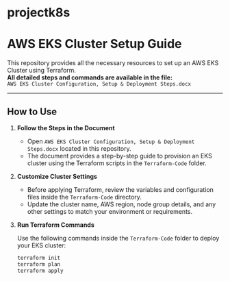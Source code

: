 # projectk8s
# AWS EKS Cluster Setup Guide

This repository provides all the necessary resources to set up an AWS EKS Cluster using Terraform.  
**All detailed steps and commands are available in the file:**  
`AWS EKS Cluster Configuration, Setup & Deployment Steps.docx`

---

## How to Use

1. **Follow the Steps in the Document**

   - Open `AWS EKS Cluster Configuration, Setup & Deployment Steps.docx` located in this repository.
   - The document provides a step-by-step guide to provision an EKS cluster using the Terraform scripts in the `Terraform-Code` folder.

2. **Customize Cluster Settings**

   - Before applying Terraform, review the variables and configuration files inside the `Terraform-Code` directory.
   - Update the cluster name, AWS region, node group details, and any other settings to match your environment or requirements.

3. **Run Terraform Commands**

   Use the following commands inside the `Terraform-Code` folder to deploy your EKS cluster:

   ```sh
   terraform init
   terraform plan
   terraform apply
